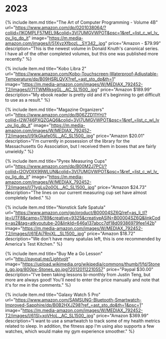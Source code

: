 # 2023

{% include item.md
   title="The Art of Computer Programming - Volume 4B"
   url="https://www.amazon.com/dp/0201038064/?coliid=I1KOMPLF57MEL9&colid=3VI7UMGVWPOT&psc=1&ref_=list_c_wl_lv_ov_lig_dp_it"
   image="https://m.media-amazon.com/images/I/51XyzXfbozL._SY342_.jpg"
   price="Amazon - $79.99"
   description="This is the newest volume in Donald Knuth's canonical series. I have all of the other completed volumes, but this one was published more recently." %}

{% include item.md
   title="Kobo Libra 2"
   url="https://www.amazon.com/Kobo-Touchscreen-Waterproof-Adjustable-Temperature/dp/B09HSRLQVX?ref_=ast_sto_dp&th=1"
   image="https://m.media-amazon.com/images/W/MEDIAX_792452-T2/images/I/71TWMRksgGL._AC_SL1500_.jpg"
   price="Amazon $189.99"
   description="My ebook reader is pretty old and it's beginning to get difficult to use as a result." %}

{% include item.md
   title="Magazine Organizers"
   url="https://www.amazon.com/dp/B06ZZD11YH/?coliid=I2W746PXQZGAQ6&colid=3VI7UMGVWPOT&psc=1&ref_=list_c_wl_lv_ov_lig_dp_it"
   image="https://m.media-amazon.com/images/W/MEDIAX_792452-T2/images/I/91kGkafe05L._AC_SL1500_.jpg"
   price="Amazon $20.01"
   description="I'm currently in possession of the library for the Massachusetts Go Association, but I received them in boxes that are fairly unwieldy." %}

{% include item.md
   title="Pyrex Measuring Cups"
   url="https://www.amazon.com/dp/B00M2J7PCI/?coliid=I2OVOIIX99WLUN&colid=3VI7UMGVWPOT&psc=1&ref_=list_c_wl_lv_ov_lig_dp_it"
   image="https://m.media-amazon.com/images/W/MEDIAX_792452-T2/images/I/71ygLu2o0OL._AC_SL1500_.jpg"
   price="Amazon $24.73"
   description="The lines on our current measuring cup set have almost completely faded." %}

{% include item.md
   title="Nonstick Safe Spatula"
   url="https://www.amazon.com/gp/product/B00004SZ6Q/ref=as_li_tl?ie=UTF8&camp=1789&creative=9325&creativeASIN=B00004SZ6Q&linkCode=as2&tag=atkyoutube-20&linkId=646a137abcc7df18d09386979fee142b"
   image="https://m.media-amazon.com/images/W/MEDIAX_792452-T2/images/I/61EAi7RnjXL._SL1500_.jpg"
   price="Amazon $18.72"
   description="We don't have many spatulas left, this is one recommended by America's Test Kitchen." %}

{% include item.md
   title="Buy Me a Go Lesson"
   url="http://paypal.me/Lightvolt"
   image="https://upload.wikimedia.org/wikipedia/commons/thumb/f/fd/Stones_go.jpg/800px-Stones_go.jpg?20120112210557"
   price="Paypal $30.00"
   description="I've been taking lessons bi-monthly from Justin Teng, but more are always good! You'll need to enter the price manually and note that it's for me in the comments." %}

{% include item.md
   title="Galaxy Watch 5 Pro"
   url="https://www.amazon.com/SAMSUNG-Bluetooth-Smartwatch-Improved-Sapphire/dp/B0B2HXJZ98?ref_=ast_sto_dp&th=1&psc=1"
   image="https://m.media-amazon.com/images/W/MEDIAX_792452-T2/images/I/61Sl+xoVHoL._AC_SL1500_.jpg"
   price="Amazon $369.99"
   description="I want to use a smartwatch to track some of my health metrics related to sleep. In addition, the fitness app I'm using also supports a few watches, which would make my gym experience smoother." %}
